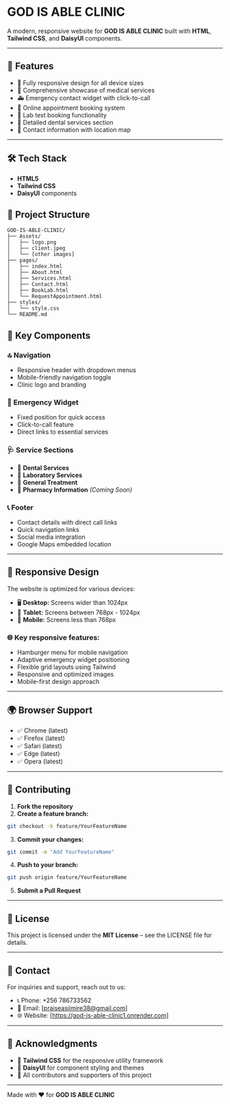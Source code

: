 
# GOD IS ABLE CLINIC 

A modern, responsive website for **GOD IS ABLE CLINIC** built with **HTML**, **Tailwind CSS**, and **DaisyUI** components.

---

## 🚀 Features
- 📱 Fully responsive design for all device sizes  
- 🏥 Comprehensive showcase of medical services  
- 🚑 Emergency contact widget with click-to-call  
- 📅 Online appointment booking system  
- 🔬 Lab test booking functionality  
- 🦷 Detailed dental services section  
- 📍 Contact information with location map  

---

## 🛠️ Tech Stack
- **HTML5**  
- **Tailwind CSS**  
- **DaisyUI** components  

## 📁 Project Structure

```plaintext
GOD-IS-ABLE-CLINIC/
├── Assets/
│   ├── logo.png
│   ├── client.jpeg
│   └── [other images]
├── pages/
│   ├── index.html            
│   ├── About.html            
│   ├── Services.html         
│   ├── Contact.html          
│   ├── BookLab.html          
│   └── RequestAppointment.html 
├── styles/
│   └── style.css              
└── README.md                
```

## 🧩 Key Components

### 🔝 Navigation
- Responsive header with dropdown menus  
- Mobile-friendly navigation toggle  
- Clinic logo and branding  

### 🚨 Emergency Widget
- Fixed position for quick access  
- Click-to-call feature  
- Direct links to essential services  

### 🩺 Service Sections
- 🦷 **Dental Services**  
- 🔬 **Laboratory Services**  
- 🏥 **General Treatment**  
- 💊 **Pharmacy Information** *(Coming Soon)*  

### 📞 Footer
- Contact details with direct call links  
- Quick navigation links  
- Social media integration  
- Google Maps embedded location  

---

## 📱 Responsive Design

The website is optimized for various devices:
- 🖥️ **Desktop:** Screens wider than 1024px  
- 📱 **Tablet:** Screens between 768px - 1024px  
- 📱 **Mobile:** Screens less than 768px  

### 🌐 Key responsive features:
- Hamburger menu for mobile navigation  
- Adaptive emergency widget positioning  
- Flexible grid layouts using Tailwind  
- Responsive and optimized images  
- Mobile-first design approach  

---

## 🌍 Browser Support
- ✅ Chrome (latest)  
- ✅ Firefox (latest)  
- ✅ Safari (latest)  
- ✅ Edge (latest)  
- ✅ Opera (latest)  

---

## 🤝 Contributing

1. **Fork the repository**  
2. **Create a feature branch:**

```bash
git checkout -b feature/YourFeatureName
```

3. **Commit your changes:**

```bash
git commit -m "Add YourFeatureName"
```

4. **Push to your branch:**

```bash
git push origin feature/YourFeatureName
```

5. **Submit a Pull Request**  

---

## 📝 License

This project is licensed under the **MIT License** – see the LICENSE file for details.

---

## 📧 Contact

For inquiries and support, reach out to us:
- 📞 Phone: +256 786733562  
- 📩 Email: [praiseasiimire38@gmail.com]  
- 🌐 Website: [https://god-is-able-clinic1.onrender.com]  

---

## 🙌 Acknowledgments
- 🙏 **Tailwind CSS** for the responsive utility framework  
- 🙏 **DaisyUI** for component styling and themes  
- 🙏 All contributors and supporters of this project  

---

Made with ❤️ for **GOD IS ABLE CLINIC**
```

